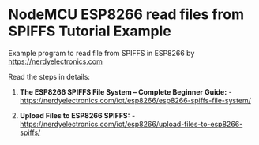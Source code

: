 ﻿# NodeMCU ESP8266 read files from SPIFFS Tutorial Example
  
  Example program to read file from SPIFFS in ESP8266
  by https://nerdyelectronics.com
  
 
Read the steps in details:

 1. **The ESP8266 SPIFFS File System – Complete Beginner Guide:** - https://nerdyelectronics.com/iot/esp8266/esp8266-spiffs-file-system/
  
 2. **Upload Files to ESP8266 SPIFFS:** - https://nerdyelectronics.com/iot/esp8266/upload-files-to-esp8266-spiffs/
	
